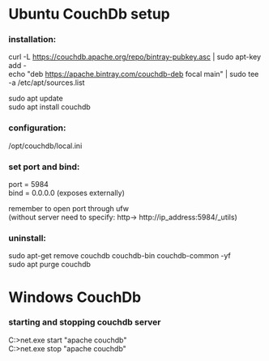 # Ubuntu CouchDb setup
### installation:
curl -L https://couchdb.apache.org/repo/bintray-pubkey.asc | sudo apt-key add -  
echo "deb https://apache.bintray.com/couchdb-deb focal main" | sudo tee -a /etc/apt/sources.list  

sudo apt update  
sudo apt install couchdb  

### configuration:
/opt/couchdb/local.ini

### set port and bind:
port = 5984  
bind = 0.0.0.0 (exposes externally)  

remember to open port through ufw  
(without server need to specify: http-> http://ip_address:5984/_utils)

### uninstall:
sudo apt-get remove couchdb couchdb-bin couchdb-common -yf  
sudo apt purge couchdb  


# Windows CouchDb
### starting and stopping couchdb server
C:\>net.exe start "apache couchdb"  
C:\>net.exe stop "apache couchdb"  
